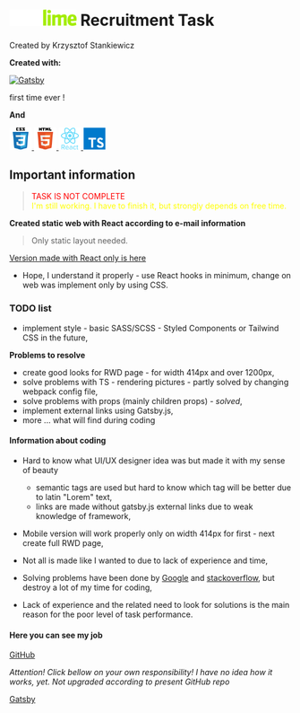 # <img src="src/images/svg/codilime.svg" title="codilime logo" width="120"/> Recruitment Task

Created by Krzysztof Stankiewicz

**Created with:**

<p><a href="https://www.gatsbyjs.com/?utm_source=starter&utm_medium=readme&utm_campaign=minimal-starter-ts"><img alt="Gatsby" src="https://www.gatsbyjs.com/Gatsby-Monogram.svg" width="60" /></a></p>
<p>first time ever !</p> 


**And**

<p> <a href="https://www.w3schools.com/css/" target="_blank" rel="noreferrer"> <img src="https://raw.githubusercontent.com/devicons/devicon/master/icons/css3/css3-original-wordmark.svg" alt="css3" width="40" height="40"/> </a> <a href="https://www.w3.org/html/" target="_blank" rel="noreferrer"> <img src="https://raw.githubusercontent.com/devicons/devicon/master/icons/html5/html5-original-wordmark.svg" alt="html5" width="40" height="40"/> </a> <a href="https://reactjs.org/" target="_blank" rel="noreferrer"> <img src="https://raw.githubusercontent.com/devicons/devicon/master/icons/react/react-original-wordmark.svg" alt="react" width="40" height="40"/> </a>   <a href="https://www.typescriptlang.org/" target="_blank" rel="noreferrer"> <img src="https://raw.githubusercontent.com/devicons/devicon/master/icons/typescript/typescript-original.svg" alt="typescript" width="40" height="40"/> </a> </p>

## Important information

> <font color="red">TASK IS NOT COMPLETE </font>  
> <font color="yellow">I'm still working. I have to finish it, but
> strongly depends on free time. </font>


**Created static web with React according to e-mail information**

> Only static layout needed.

[Version made with React only is here](https://github.com/Misiorny/task_web_dev_codilime)

- Hope, I understand it properly - use React hooks in minimum, change
  on web was implement only by using CSS.

### TODO list

- implement style - basic SASS/SCSS - Styled Components or Tailwind
  CSS in the future,

**Problems to resolve**

- create good looks for RWD page - for width 414px and over 1200px,
- solve problems with TS - rendering pictures - partly solved by
  changing webpack config file,
- solve problems with props (mainly children props) - *solved*,
- implement external links using Gatsby.js,
- more ... what will find during coding

#### Information about coding

- Hard to know what UI/UX designer idea was but made it with my sense
  of beauty

    - semantic tags are used but hard to know which tag will be better
      due to latin "Lorem" text,
    - links are made without gatsby.js external links due to weak
      knowledge of framework,

- Mobile version will work properly only on width 414px for first -
  next create full RWD page,
- Not all is made like I wanted to due to lack of experience and time,
- Solving problems have been done by [Google](https://www.google.pl/)
  and [stackoverflow](https://stackoverflow.com/), but destroy a lot
  of my time for coding,
- Lack of experience and the related need to look for solutions is the
  main reason for the poor level of task performance.

#### Here you can see my job

[GitHub](https://github.com/Misiorny/codilime_task)

*Attention! Click bellow on your own responsibility! I have no idea
how it works, yet. Not upgraded according to present GitHub repo*

[Gatsby](https://build-569566f7-7394-44ac-afce-06c750f9548e.gtsb.io/)
